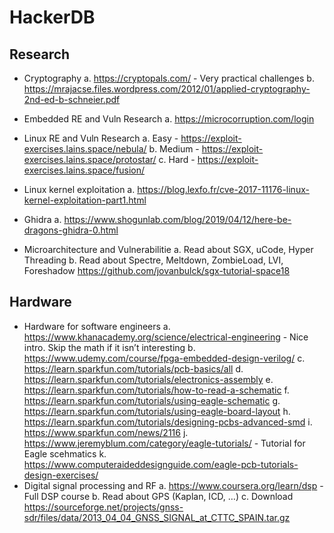 # HackerDB

## Research
- Cryptography 
    a. https://cryptopals.com/ - Very practical challenges
    b. https://mrajacse.files.wordpress.com/2012/01/applied-cryptography-2nd-ed-b-schneier.pdf

- Embedded RE and Vuln Research 
    a. https://microcorruption.com/login 

- Linux RE and Vuln Research 
    a. Easy - https://exploit-exercises.lains.space/nebula/
    b. Medium - https://exploit-exercises.lains.space/protostar/
    c. Hard - https://exploit-exercises.lains.space/fusion/ 

- Linux kernel exploitation
    a. https://blog.lexfo.fr/cve-2017-11176-linux-kernel-exploitation-part1.html

- Ghidra 
    a. https://www.shogunlab.com/blog/2019/04/12/here-be-dragons-ghidra-0.html

- Microarchitecture and Vulnerabilitie
    a. Read about SGX, uCode, Hyper Threading
    b. Read about Spectre, Meltdown, ZombieLoad, LVI, Foreshadow
    https://github.com/jovanbulck/sgx-tutorial-space18

## Hardware
- Hardware for software engineers 
        a. https://www.khanacademy.org/science/electrical-engineering - Nice intro. Skip the math if it isn’t interesting
        b. https://www.udemy.com/course/fpga-embedded-design-verilog/ 
        c. https://learn.sparkfun.com/tutorials/pcb-basics/all
        d. https://learn.sparkfun.com/tutorials/electronics-assembly 
        e. https://learn.sparkfun.com/tutorials/how-to-read-a-schematic
        f. https://learn.sparkfun.com/tutorials/using-eagle-schematic
        g. https://learn.sparkfun.com/tutorials/using-eagle-board-layout
        h. https://learn.sparkfun.com/tutorials/designing-pcbs-advanced-smd
        i. https://www.sparkfun.com/news/2116
        j. https://www.jeremyblum.com/category/eagle-tutorials/ - Tutorial for Eagle scehmatics
        k. https://www.computeraideddesignguide.com/eagle-pcb-tutorials-design-exercises/ 
- Digital signal processing and RF 
        a. https://www.coursera.org/learn/dsp - Full DSP course
        b. Read about GPS (Kaplan, ICD, …)
        c. Download https://sourceforge.net/projects/gnss-sdr/files/data/2013_04_04_GNSS_SIGNAL_at_CTTC_SPAIN.tar.gz 
        
